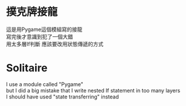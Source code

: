 # 撲克牌接龍  
這是用Pygame這個模組寫的接龍  
寫完後才意識到犯了一個大錯  
用太多層If判斷  應該要改用狀態傳遞的方式  
# Solitaire  
I use a module called "Pygame"  
but I did a big mistake that I write nested If statement in too many layers  
I should have used "state transferring" instead  
